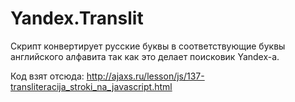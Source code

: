 Yandex.Translit
===============

Скрипт конвертирует русские буквы в соответствующие буквы английского алфавита так как это делает поисковик Yandex-а.

Код взят отсюда: http://ajaxs.ru/lesson/js/137-transliteracija_stroki_na_javascript.html
